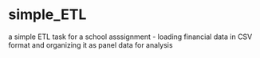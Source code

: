 # simple_ETL
a simple ETL task for a school asssignment - loading financial data in CSV format and organizing it as panel data for analysis
